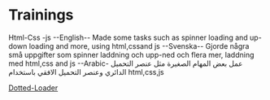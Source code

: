 # Trainings
Html-Css -js
--English--
Made some tasks such as spinner loading and up-down loading and more, using html,cssand js
--Svenska--
Gjorde några små uppgifter som spinner laddning och upp-ned och flera mer, laddning med html,css and js
--Arabic-
عمل بعض المهام الصغيرة مثل عنصر التحميل الدائري وعنصر التحميل الافقي باستخدام html,css,js

[Dotted-Loader](https://bahaa83.github.io/Trainings/html-css-js/Dotted-Loader/index.html)
